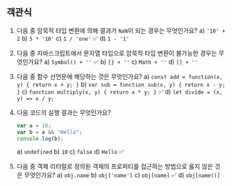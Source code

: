 ## 객관식

1. 다음 중 암묵적 타입 변환에 의해 결과가 `NaN`이 되는 경우는 무엇인가요?
   a) `'10' + 2` 
   b) `5 * '10'`
   c) `1 / 'one'` ✅
   d) `1 - '1'`
2. 다음 중 자바스크립트에서 문자열 타입으로 암묵적 타입 변환이 불가능한 경우는 무엇인가요?
   a) `Symbol() + ''` ✅
   b) `{} + ''`
   c) `Math + ''`
   d) `[] + ''`
3. 다음 중 함수 선언문에 해당하는 것은 무엇인가요?
   a) `const add = function(x, y) { return x + y; }`
   b) `var sub = function sub(x, y) { return x - y; }`
   c) `function multiply(x, y) { return x * y; }` ✅
   d) `let divide = (x, y) => x / y;`
4. 다음 코드의 실행 결과는 무엇인가요?

   ```jsx
   var a = 10;
   var b = a && "Hello";
   console.log(b);
   ```

   a) `undefined`
   b) `10`
   c) `false`
   d) `Hello` ✅

5. 다음 중 객체 리터럴로 정의된 객체의 프로퍼티를 접근하는 방법으로 옳지 않은 것은 무엇인가요?
   a) `obj.name`
   b) `obj['name']`
   c) `obj[name]` ✅
   d) `obj[name()]`
